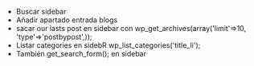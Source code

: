 - Buscar sidebar
- Añadir apartado entrada blogs
- sacar our lasts post en sidebar con wp_get_archives(array('limit'=>10, 'type'=>'postbypost',));
- Listar categories en sidebR wp_list_categories('title_li');
- También get_search_form(); en sidebar